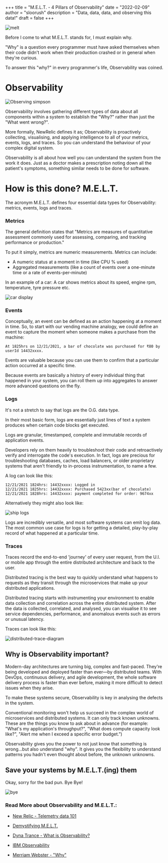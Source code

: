 +++
title = "M.E.L.T. - 4 Pillars of Observability"
date = "2022-02-09"
author = "sloorush"
description = "Data, data, data, and observing this data!"
draft = false
+++

![melt](../../img/melt/melt-cloud.jpg)

Before I come to what M.E.L.T. stands for, I must explain why.

"Why" is a question every programmer must have asked themselves when their code didn't work when their production crashed or in general when they're curious.

To answer this "why?" in every programmer's life, Observability was coined.

# Observability

![Observing simpson](https://media0.giphy.com/media/3orieUe6ejxSFxYCXe/giphy.gif)

Observability involves gathering different types of data about all components within a system to establish the "Why?" rather than just the "What went wrong?".

More formally, NewRelic defines it as; Observability is proactively collecting, visualising, and applying intelligence to all of your metrics, events, logs, and traces. So you can understand the behaviour of your complex digital system.

Observability is all about how well you can understand the system from the work it does. Just as a doctor makes a prescription noting down all the patient's symptoms, something similar needs to be done for software.

# How is this done? M.E.L.T.

The acronym M.E.L.T. defines four essential data types for Observability: metrics, events, logs and traces.

### Metrics

The general definition states that "Metrics are measures of quantitative assessment commonly used for assessing, comparing, and tracking performance or production."

To put it simply, metrics are numeric measurements. Metrics can include:

- A numeric status at a moment in time (like CPU % used)
- Aggregated measurements (like a count of events over a one-minute time or a rate of events-per-minute)

In an example of a car: A car shows metrics about its speed, engine rpm, temperature, tyre pressure etc.

![car display](https://media1.giphy.com/media/KfF9In0eiedaTJ7BaS/giphy.gif)

### Events

Conceptually, an event can be defined as an action happening at a moment in time. So, to start with our vending machine analogy, we could define an event to capture the moment when someone makes a purchase from the machine:

```
At 1825hrs on 12/21/2021, a bar of chocolate was purchased for ₹80 by userId 14432xxxx.
```

Events are valuable because you can use them to confirm that a particular action occurred at a specific time.

Because events are basically a history of every individual thing that happened in your system, you can roll them up into aggregates to answer more advanced questions on the fly.

### Logs

It's not a stretch to say that logs are the O.G. data type.

In their most basic form, logs are essentially just lines of text a system produces when certain code blocks get executed.

Logs are granular, timestamped, complete and immutable records of application events.

Developers rely on them heavily to troubleshoot their code and retroactively verify and interrogate the code's execution. In fact, logs are precious for troubleshooting databases, caches, load balancers, or older proprietary systems that aren't friendly to in-process instrumentation, to name a few.

A log can look like this:

```
12/21/2021 1824hrs: 14432xxxx: Logged in
12/21/2021 1825hrs: 14432xxxx: Purchased 5423xx(bar of chocolate)
12/21/2021 1828hrs: 14432xxxx: payment completed for order: 9674xx
```

Alternatively they might also look like:

![ship logs](https://i1.wp.com/cribl.io/wp-content/uploads/2020/10/ship_log_-_600.jpg)

Logs are incredibly versatile, and most software systems can emit log data. The most common use case for logs is for getting a detailed, play-by-play record of what happened at a particular time.

### Traces

Traces record the end-to-end 'journey' of every user request, from the U.I. or mobile app through the entire distributed architecture and back to the user.

Distributed tracing is the best way to quickly understand what happens to requests as they transit through the microservices that make up your distributed applications.

Distributed tracing starts with instrumenting your environment to enable data collection and correlation across the entire distributed system. After the data is collected, correlated, and analysed, you can visualise it to see service dependencies, performance, and anomalous events such as errors or unusual latency.

Traces can look like this:

![distributed-trace-diagram](https://i.ibb.co/4t2ZzNf/distributed-trace-diagram.png)

## Why is Observability important?

Modern-day architectures are turning big, complex and fast-paced. They're being developed and deployed faster than ever—by distributed teams. With DevOps, continuous delivery, and agile development, the whole software delivery process is faster than ever before, making it more difficult to detect issues when they arise.

To make these systems secure, Observability is key in analysing the defects in the system.

Conventional monitoring won't help us succeed in the complex world of microservices and distributed systems. It can only track known unknowns. These are the things you know to ask about in advance (for example: "What's my application's throughput?", "What does compute capacity look like?", "Alert me when I exceed a specific error budget.”)

Observability gives you the power to not just know that something is wrong…but also understand "why". It gives you the flexibility to understand patterns you hadn't even thought about before, the unknown unknowns.

## Save your systems by M.E.L.T.(ing) them

Okay, sorry for the bad pun. Bye Bye!

![bye](https://media0.giphy.com/media/homVnT028pQYvu2dR6/giphy.gif)

### Read More about Observability and M.E.L.T.:

- [New Relic - Telemetry data 101](https://newrelic.com/platform/telemetry-data-101)

- [Demystifying M.E.L.T.](https://itbrief.com.au/story/demystifying-m-e-l-t-the-key-data-for-business-observability)

- [Dyna Trance - What is Observability?](https://www.dynatrace.com/news/blog/what-is-observability-2/)

- [IBM Observability](https://www.ibm.com/cloud/learn/observability)

- [Merriam Webster - "Why"](https://www.merriam-webster.com/dictionary/why)
